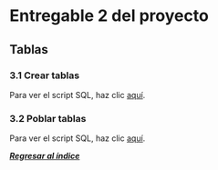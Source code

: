 # Entregable 2 del proyecto
## Tablas
### 3.1 Crear tablas

Para ver el script SQL, haz clic [aquí](dbd-vircatex.sql).

### 3.2 Poblar tablas

Para ver el script SQL, haz clic [aquí](dbd-vircatex.sql).

***[Regresar al índice](../README.md)***
